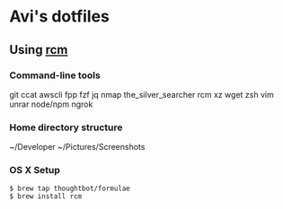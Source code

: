 # Avi's dotfiles
## Using [rcm](https://github.com/thoughtbot/rcm)

### Command-line tools

git
ccat
awscli
fpp
fzf
jq
nmap
the_silver_searcher
rcm
xz
wget
zsh
vim
unrar
node/npm
ngrok

### Home directory structure
~/Developer
~/Pictures/Screenshots

### OS X Setup

```
$ brew tap thoughtbot/formulae
$ brew install rcm
```
